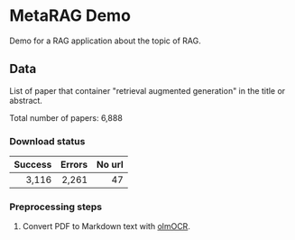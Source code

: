 # MetaRAG Demo

Demo for a RAG application about the topic of RAG. 

## Data

List of paper that container "retrieval augmented generation" in the title or abstract.

Total number of papers: 6,888

### Download status

| Success | Errors |  No url |
|--------:|-------:|--------:|
|   3,116 |  2,261 |      47 |

### Preprocessing steps

1. Convert PDF to Markdown text with [olmOCR](https://github.com/allenai/olmocr).